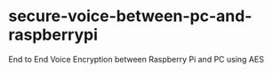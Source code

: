# secure-voice-between-pc-and-raspberrypi
End to End Voice Encryption between Raspberry Pi and PC using AES
